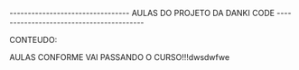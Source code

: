 
--------------------------------- AULAS DO PROJETO DA DANKI CODE ----------------------------------------- 

CONTEUDO: 

AULAS CONFORME VAI PASSANDO O CURSO!!!dwsdwfwe